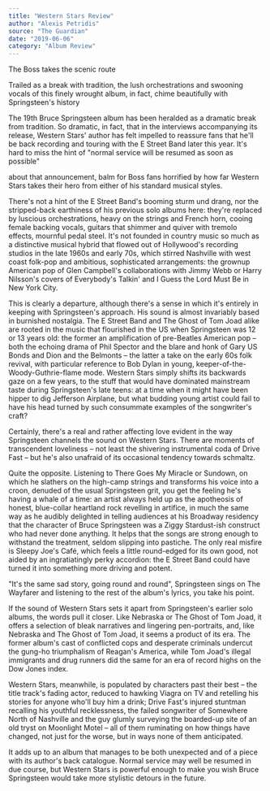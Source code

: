 ```yaml
---
title: "Western Stars Review"
author: "Alexis Petridis"
source: "The Guardian"
date: "2019-06-06"
category: "Album Review"
---
```


The Boss takes the scenic route

Trailed as a break with tradition, the lush orchestrations and swooning vocals of this finely wrought album, in fact, chime beautifully with Springsteen's history

The 19th Bruce Springsteen album has been heralded as a dramatic break from tradition. So dramatic, in fact, that in the interviews accompanying its release, Western Stars' author has felt impelled to reassure fans that he'll be back recording and touring with the E Street Band later this year. It's hard to miss the hint of "normal service will be resumed as soon as possible"

about that announcement, balm for Boss fans horrified by how far Western Stars takes their hero from either of his standard musical styles.

There's not a hint of the E Street Band's booming sturm und drang, nor the stripped-back earthiness of his previous solo albums here: they're replaced by luscious orchestrations, heavy on the strings and French horn, cooing female backing vocals, guitars that shimmer and quiver with tremolo effects, mournful pedal steel. It's not founded in country music so much as a distinctive musical hybrid that flowed out of Hollywood's recording studios in the late 1960s and early 70s, which stirred Nashville with west coast folk-pop and ambitious, sophisticated arrangements: the grownup American pop of Glen Campbell's collaborations with Jimmy Webb or Harry Nilsson's covers of Everybody's Talkin' and I Guess the Lord Must Be in New York City.

This is clearly a departure, although there's a sense in which it's entirely in keeping with Springsteen's approach. His sound is almost invariably based in burnished nostalgia. The E Street Band and The Ghost of Tom Joad alike are rooted in the music that flourished in the US when Springsteen was 12 or 13 years old: the former an amplification of pre-Beatles American pop – both the echoing drama of Phil Spector and the blare and honk of Gary US Bonds and Dion and the Belmonts – the latter a take on the early 60s folk revival, with particular reference to Bob Dylan in young, keeper-of-the-Woody-Guthrie-flame mode. Western Stars simply shifts its backwards gaze on a few years, to the stuff that would have dominated mainstream taste during Springsteen's late teens: at a time when it might have been hipper to dig Jefferson Airplane, but what budding young artist could fail to have his head turned by such consummate examples of the songwriter's craft?

Certainly, there's a real and rather affecting love evident in the way Springsteen channels the sound on Western Stars. There are moments of transcendent loveliness – not least the shivering instrumental coda of Drive Fast – but he's also unafraid of its occasional tendency towards schmaltz.

Quite the opposite. Listening to There Goes My Miracle or Sundown, on which he slathers on the high-camp strings and transforms his voice into a croon, denuded of the usual Springsteen grit, you get the feeling he's having a whale of a time: an artist always held up as the apotheosis of honest, blue-collar heartland rock revelling in artifice, in much the same way as he audibly delighted in telling audiences at his Broadway residency that the character of Bruce Springsteen was a Ziggy Stardust-ish construct who had never done anything. It helps that the songs are strong enough to withstand the treatment, seldom slipping into pastiche. The only real misfire is Sleepy Joe's Café, which feels a little round-edged for its own good, not aided by an ingratiatingly perky accordion: the E Street Band could have turned it into something more driving and potent.

"It's the same sad story, going round and round", Springsteen sings on The Wayfarer and listening to the rest of the album's lyrics, you take his point.

If the sound of Western Stars sets it apart from Springsteen's earlier solo albums, the words pull it closer. Like Nebraska or The Ghost of Tom Joad, it offers a selection of bleak narratives and lingering pen-portraits, and, like Nebraska and The Ghost of Tom Joad, it seems a product of its era. The former album's cast of conflicted cops and desperate criminals undercut the gung-ho triumphalism of Reagan's America, while Tom Joad's illegal immigrants and drug runners did the same for an era of record highs on the Dow Jones index.

Western Stars, meanwhile, is populated by characters past their best – the title track's fading actor, reduced to hawking Viagra on TV and retelling his stories for anyone who'll buy him a drink; Drive Fast's injured stuntman recalling his youthful recklessness, the failed songwriter of Somewhere North of Nashville and the guy glumly surveying the boarded-up site of an old tryst on Moonlight Motel – all of them ruminating on how things have changed, not just for the worse, but in ways none of them anticipated.

It adds up to an album that manages to be both unexpected and of a piece with its author's back catalogue. Normal service may well be resumed in due course, but Western Stars is powerful enough to make you wish Bruce Springsteen would take more stylistic detours in the future.

